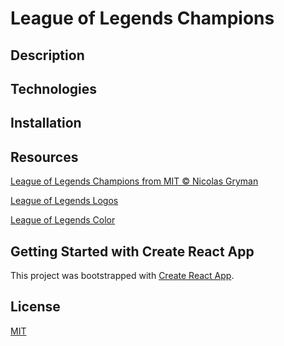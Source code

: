  # League of Legends Champions

 ## Description

 ## Technologies

 ## Installation 

 ## Resources

[League of Legends Champions from MIT © Nicolas Gryman](https://github.com/ngryman/lol-champions)

[League of Legends Logos](https://brand.riotgames.com/en-us/league-of-legends/logos)

[League of Legends Color](https://brand.riotgames.com/en-us/league-of-legends/color/)

 ## Getting Started with Create React App

This project was bootstrapped with [Create React App](https://github.com/facebook/create-react-app).


## License
[MIT](https://choosealicense.com/licenses/mit/)

